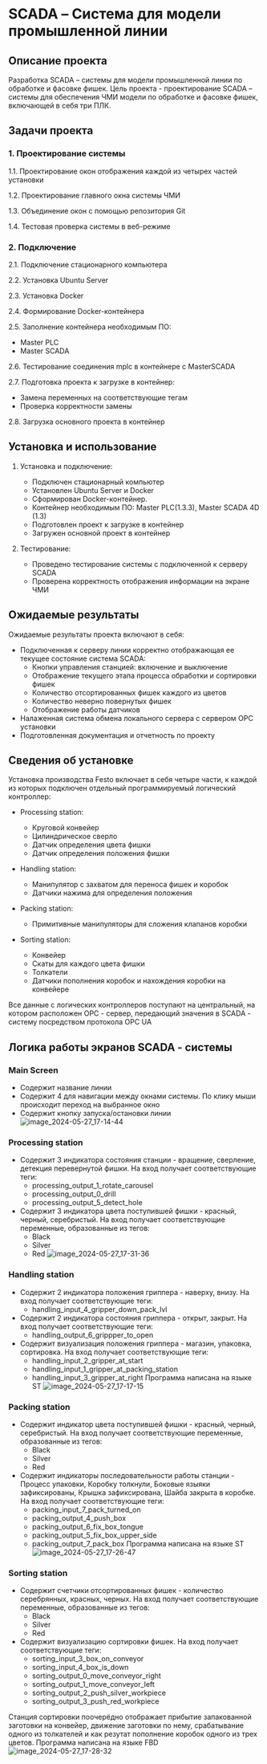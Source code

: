 # SCADA – Система для модели промышленной линии

## Описание проекта

Разработка SCADA – системы для модели промышленной линии по обработке и фасовке фишек. Цель проекта - проектирование SCADA – системы для обеспечения ЧМИ модели по обработке и фасовке фишек, включающей в себя три ПЛК.


## Задачи проекта

### 1. Проектирование системы

1.1. Проектирование окон отображения каждой из четырех частей установки

1.2. Проектирование главного окна системы ЧМИ

1.3. Объединение окон с помощью репозитория Git

1.4. Тестовая проверка системы в веб-режиме

### 2. Подключение

2.1. Подключение стационарного компьютера

2.2. Установка Ubuntu Server

2.3. Установка Docker

2.4. Формирование Docker-контейнера

2.5. Заполнение контейнера необходимым ПО:
   - Master PLC
   - Master SCADA

2.6. Тестирование соединения mplc в контейнере с MasterSCADA

2.7. Подготовка проекта к загрузке в контейнер:
   - Замена переменных на соответствующие тегам
   - Проверка корректности замены

2.8. Загрузка основного проекта в контейнер


## Установка и использование

1. Установка и подключение:
   - Подключен стационарный компьютер
   - Установлен Ubuntu Server и Docker
   - Сформирован Docker-контейнер.
   - Контейнер необходимым ПО: Master PLC(1.3.3), Master SCADA 4D (1.3)
   - Подготовлен проект к загрузке в контейнер
   - Загружен основной проект в контейнер

2. Тестирование:
   - Проведено тестирование системы с подключенной к серверу SCADA
   - Проверена корректность отображения информации на экране ЧМИ


## Ожидаемые результаты

Ожидаемые результаты проекта включают в себя:

- Подключенная к серверу линии корректно отображающая ее текущее состояние система SCADA:
  - Кнопки управления станцией: включение и выключение
  - Отображение текущего этапа процесса обработки и сортировки фишек
  - Количество отсортированных фишек каждого из цветов
  - Количество неверно повернутых фишек
  - Отображение работы датчиков
- Налаженная система обмена локального сервера с сервером OPC установки
- Подготовленная документация и отчетность по проекту

## Сведения об установке

Установка производства Festo включает в себя четыре части, к каждой из которых подключен отдельный программируемый логический контроллер:

- Processing station: 
  - Круговой конвейер
  - Цилиндрическое сверло
  - Датчик определения цвета фишки
  - Датчик определения положения фишки

- Handling station: 
  - Манипулятор с захватом для переноса фишек и коробок
  - Датчики нажима для определения положения

- Packing station: 
  - Примитивные манипуляторы для сложения клапанов коробки

- Sorting station: 
  - Конвейер
  - Скаты для каждого цвета фишки
  - Толкатели
  - Датчики пополнения коробок и нахождения коробки на конвейере

Все данные с логических контроллеров поступают на центральный, на котором расположен OPC - сервер, передающий значения в SCADA - систему посредством протокола OPC UA

## Логика работы экранов SCADA - системы

### Main Screen
 - Содержит название линии
 - Содержит 4 для навигации между окнами системы. По клику мыши происходит переход на выбранное окно
 - Содержит кнопку запуска/остановки линии
![image_2024-05-27_17-14-44](https://github.com/diakovai/hsline316_scada/assets/166050384/8211310b-bf5e-485a-885c-8bc9ea297cbf)


### Processing station
 - Содержит 3 индикатора состояния станции - вращение, сверление, детекция перевернутой фишки. На вход получает соответствующие теги:
   - processing_output_1_rotate_carousel
   - processing_output_0_drill
   - processing_output_5_detect_hole
 - Содержит 3 индикатора цвета поступившей фишки - красный, черный, серебристый. На вход получает соответствующие переменные, образованные из тегов:
    - Black
    - Silver
    - Red
![image_2024-05-27_17-31-36](https://github.com/diakovai/hsline316_scada/assets/166050384/80b34593-8c57-42d9-b377-c168e2f4f509)



### Handling station
 - Содержит 2 индикатора положения гриппера - наверху, внизу. На вход получает соответствующие теги:
    - handling_input_4_gripper_down_pack_lvl
 - Содержит 2 индикатора состояния гриппера - открыт, закрыт. На вход получает соответствующие теги:
    - handling_output_6_grippper_to_open
 - Содержит визуализация положения гриппера - магазин, упаковка, сортировка. На вход получает соответствующие теги:
    - handling_input_2_gripper_at_start
    - handling_input_1_gripper_at_packing_station
    - handling_input_3_gripper_at_right
Программа написана на языке ST
![image_2024-05-27_17-17-15](https://github.com/diakovai/hsline316_scada/assets/166050384/b0098141-29a1-4723-b813-6003c4ce3e30)


### Packing station
 - Содержит индикатор цвета поступившей фишки - красный, черный, серебристый. На вход получает соответствующие переменные, образованные из тегов:
    - Black
    - Silver
    - Red
 - Содержит индикаторы последовательности работы станции - Процесс упаковки, Коробку толкнули, Боковые языяки зафиксированы, Крышка зафиксирована, Шайба закрыта в коробке. На вход получает соответствующие теги:
    - packing_input_7_pack_turned_on
    - packing_output_4_push_box
    - packing_output_6_fix_box_tongue
    - packing_output_5_fix_box_upper_side
    - packing_output_7_pack_box
Программа написана на языке ST
![image_2024-05-27_17-26-47](https://github.com/diakovai/hsline316_scada/assets/166050384/0dadc4c4-d887-4b52-9c20-f0eacc63debe)


### Sorting station
 - Содержит счетчики отсортированных фишек - количество серебрянных, красных, черных. На вход получает соответствующие переменные, образованные из тегов:
    - Black
    - Silver
    - Red
 - Содержит визуализацию сортировки фишек. На вход получает соответствующие теги:
    - sorting_input_3_box_on_conveyor
    - sorting_input_4_box_is_down
    - sorting_output_0_move_conveyor_right
    - sorting_output_1_move_conveyor_left
    - sorting_output_2_push_silver_workpiece
    - sorting_output_3_push_red_workpiece


Станция сортировки поочерёдно отображает прибытие запакованной заготовки на конвейер, движение заготовки по нему, срабатывание одного из толкателей и как резутат пополнение коробок одного из трех цветов.
Программа написана на языке FBD
![image_2024-05-27_17-28-32](https://github.com/diakovai/hsline316_scada/assets/166050384/4ffc11db-aae9-4247-a91e-4859b10964ba)

